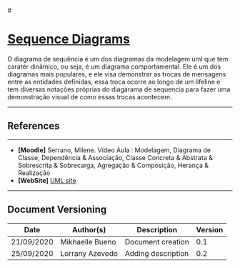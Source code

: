 #<span id="dc"></span>
# **<a href="#dc">Sequence Diagrams</a>**


O diagrama de sequência é um dos diagramas da modelagem uml que tem caratér dinâmico, ou seja, é um diagrama comportamental. Ele é um dos diagramas mais populares, e ele visa demonstrar as trocas de mensagens entre as entidades definidas, essa troca ocorre ao longo de um lifeline e tem diversas notações próprias do diagarama de sequencia para fazer uma demonstração visual de como essas trocas acontecem. 



---
## References
---


- **[Moodle]** Serrano, Milene. Vídeo Aula : Modelagem, Diagrama de Classe, Dependência & Associação, Classe Concreta & Abstrata & Sobrescrita & Sobrecarga, Agregação & Composição, Herança & Realização
- **[WebSite]** <a href="https://www.uml-diagrams.org/component-diagrams.html">UML site</a>

---

## Document Versioning

| Date | Author(s) | Description | Version |
|------|-------|-----------|--------|
| 21/09/2020 | Mikhaelle Bueno | Document creation | 0.1 |
| 25/09/2020 | Lorrany Azevedo | Adding description | 0.2 |
